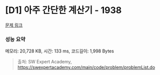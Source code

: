 # [D1] 아주 간단한 계산기 - 1938 

[문제 링크](https://swexpertacademy.com/main/code/problem/problemDetail.do?contestProbId=AV5PjsYKAMIDFAUq) 

### 성능 요약

메모리: 20,728 KB, 시간: 133 ms, 코드길이: 1,998 Bytes



> 출처: SW Expert Academy, https://swexpertacademy.com/main/code/problem/problemList.do
